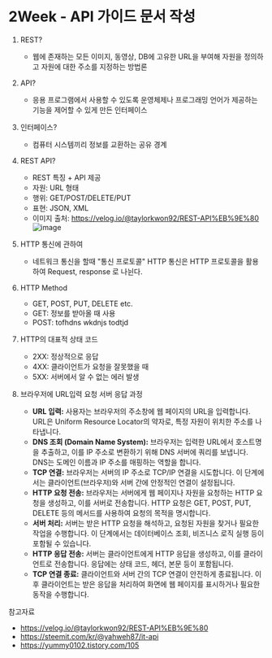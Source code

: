 # 2Week - API 가이드 문서 작성

1) REST?
   - 웹에 존재하는 모든 이미지, 동영상, DB에 고유한 URL을 부여해 자원을 정의하고 자원에 대한 주소를 지정하는 방법론

2) API?
   - 응용 프로그램에서 사용할 수 있도록 운영체제나 프로그래밍 언어가 제공하는 기능을 제어할 수 있게 만든 인터페이스
  
3) 인터페이스?
   - 컴퓨터 시스템끼리 정보를 교환하는 공유 경계

4) REST API?
   - REST 특징 + API 제공
   - 자원: URL 형태
   - 행위: GET/POST/DELETE/PUT
   - 표현: JSON, XML
   - 이미지 출처: https://velog.io/@taylorkwon92/REST-API%EB%9E%80
     ![image](https://github.com/crazy-oung/planttech/assets/74444856/66aed414-7f2d-44d9-ba92-2e4b00ff8b5b)

5) HTTP 통신에 관하여
   - 네트워크 통신을 할때 "통신 프로토콜" HTTP 통신은 HTTP 프로토콜을 활용하여 Request, response 로 나뉜다.

6) HTTP Method
   - GET, POST, PUT, DELETE etc.
   - GET: 정보를 받아올 때 사용
   - POST: tofhdns wkdnjs todtjd
  
7) HTTP의 대표적 상태 코드
   - 2XX: 정상적으로 응답
   - 4XX: 클라이언트가 요청을 잘못했을 때
   - 5XX: 서버에서 알 수 없는 에러 발생
     
8) 브라우저에 URL입력 요청 서버 응답 과정
   - **URL 입력:** 사용자는 브라우저의 주소창에 웹 페이지의 URL을 입력합니다. URL은 Uniform Resource Locator의 약자로, 특정 자원이 위치한 주소를 나타냅니다.
   - **DNS 조회 (Domain Name System):** 브라우저는 입력한 URL에서 호스트명을 추출하고, 이를 IP 주소로 변환하기 위해 DNS 서버에 쿼리를 보냅니다. DNS는 도메인 이름과 IP 주소를 매핑하는 역할을 합니다.
   - **TCP 연결:** 브라우저는 서버의 IP 주소로 TCP/IP 연결을 시도합니다. 이 단계에서는 클라이언트(브라우저)와 서버 간에 안정적인 연결이 설정됩니다.
   - **HTTP 요청 전송:** 브라우저는 서버에게 웹 페이지나 자원을 요청하는 HTTP 요청을 생성하고, 이를 서버로 전송합니다. HTTP 요청은 GET, POST, PUT, DELETE 등의 메서드를 사용하여 요청의 목적을 명시합니다.
   - **서버 처리:** 서버는 받은 HTTP 요청을 해석하고, 요청된 자원을 찾거나 필요한 작업을 수행합니다. 이 단계에서는 데이터베이스 조회, 비즈니스 로직 실행 등이 포함될 수 있습니다.
   - **HTTP 응답 전송:** 서버는 클라이언트에게 HTTP 응답을 생성하고, 이를 클라이언트로 전송합니다. 응답에는 상태 코드, 헤더, 본문 등이 포함됩니다.
   - **TCP 연결 종료:** 클라이언트와 서버 간의 TCP 연결이 안전하게 종료됩니다. 이후 클라이언트는 받은 응답을 처리하여 화면에 웹 페이지를 표시하거나 필요한 동작을 수행합니다.

참고자료
- https://velog.io/@taylorkwon92/REST-API%EB%9E%80
- https://steemit.com/kr/@yahweh87/it-api
- https://yummy0102.tistory.com/105
